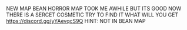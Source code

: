 NEW MAP BEAN HORROR MAP TOOK ME AWHILE BUT ITS GOOD NOW THERE IS A SERCET COSMETIC TRY TO FIND IT WHAT WILL YOU GET https://discord.gg/yYAevqcS9Q
HINT: NOT IN BEAN MAP
